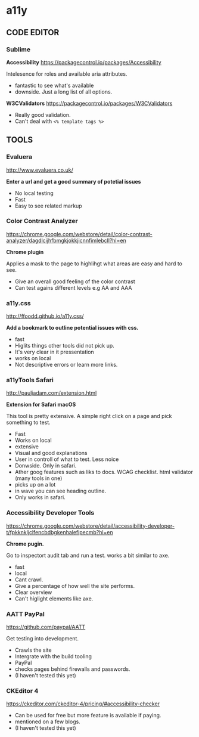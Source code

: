 # a11y 

## CODE EDITOR

### Sublime

**Accessibility**
https://packagecontrol.io/packages/Accessibility

Intelesence for roles and available aria attributes. 

- fantastic to see what's available
- downside. Just a long list of all options. 

**W3CValidators**
https://packagecontrol.io/packages/W3CValidators

- Really good validation. 
- Can't deal with ``<% template tags %>``

## TOOLS


### Evaluera
http://www.evaluera.co.uk/ 

**Enter a url and get a good summary of potetial issues** 

- No local testing
- Fast
- Easy to see related markup



### Color Contrast Analyzer
https://chrome.google.com/webstore/detail/color-contrast-analyzer/dagdlcijhfbmgkjokkjicnnfimlebcll?hl=en

**Chrome plugin**

Applies a mask to the page to highlihgt what areas are easy and hard to see. 

- Give an overall good feeling of the color contrast
- Can test agains different levels e.g AA and AAA


### a11y.css

http://ffoodd.github.io/a11y.css/

**Add a bookmark to outline potential issues with css.** 

- fast
- Higlits things other tools did not pick up. 
- It's very clear in it pressentation
- works on local 
- Not descriptive errors or learn more links. 


### a11yTools Safari

http://pauljadam.com/extension.html

**Extension for Safari macOS**

This tool is pretty extensive. A simple right click on a page and pick something to test.

- Fast
- Works on local
- extensive 
- Visual and good explanations
- User in controll of what to test. Less noice
- Donwside. Only in safari. 
- Ather goog features such as liks to docs. WCAG checklist. html validator (many tools in one)
- picks up on a lot
- in wave you can see heading outline. 
- Only works in safari. 


### Accessibility Developer Tools

https://chrome.google.com/webstore/detail/accessibility-developer-t/fpkknkljclfencbdbgkenhalefipecmb?hl=en

**Chrome pugin.**

Go to inspectort audit tab and run a test. works a bit similar to axe.

- fast
- local
- Cant crawl. 
- Give a percentage of how well the site performs. 
- Clear overview
- Can't higlight elements like axe. 


### AATT PayPal

https://github.com/paypal/AATT

Get testing into development. 

- Crawls the site
- Intergrate with the build tooling
- PayPal
- checks pages behind firewalls and passwords. 
- (I haven't tested this yet)


### CKEditor 4

https://ckeditor.com/ckeditor-4/pricing/#accessibility-checker

- Can be used for free but more feature is available if paying. 
- mentioned on a few blogs. 
- (I haven't tested this yet)
